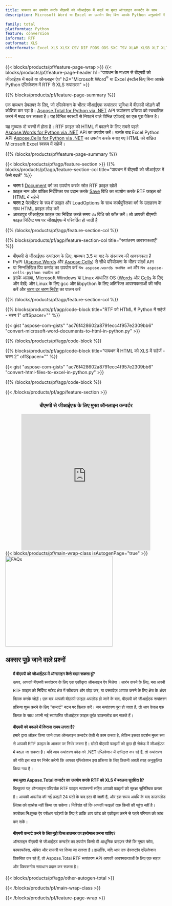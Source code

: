 ```yaml
---
title: पायथन का उपयोग करके बीएमपी को जीआईएफ में बदलें या मुफ्त ऑनलाइन कन्वर्टर के साथ
description: Microsoft Word या Excel का उपयोग किए बिना आपके Python अनुप्रयोगों में RTF से XLS रूपांतरण या ऑनलाइन। कोड को एकीकृत करने से पहले मुफ्त बीएमपी से जीआईएफ ऑनलाइन परिवर्तक का त्वरित परीक्षण करें। 

family: total
platformtag: Python
feature: conversion
informat: RTF
outformat: XLS
otherformats: Excel XLS XLSX CSV DIF FODS ODS SXC TSV XLAM XLSB XLT XLTM XLSM XLTX

---
```

{{< blocks/products/pf/feature-page-wrap >}}
{{< blocks/products/pf/feature-page-header h1="पायथन के माध्यम से बीएमपी को जीआईएफ में बदलें या ऑनलाइन ऐप" h2="Microsoft Word<sup>&reg;</sup> या Excel इंस्टॉल किए बिना आपके Python एप्लिकेशन में RTF से XLS रूपांतरण" >}}

{{% blocks/products/pf/feature-page-summary %}}

एक पायथन डेवलपर के लिए, जो एप्लिकेशन के भीतर जीआईएफ रूपांतरण सुविधा में बीएमपी जोड़ने की कोशिश कर रहा है। [Aspose.Total for Python via .NET](https://products.aspose.com/total/python-net/) API रूपांतरण प्रक्रिया को स्वचालित करने में मदद कर सकता है। यह विभिन्न स्वरूपों से निपटने वाले विभिन्न एपीआई का एक पूरा पैकेज है।

यह मुख्यतः दो चरणों में होता है। RTF फ़ाइल को HTML में बदलने के लिए सबसे पहले [Aspose.Words for Python via .NET](https://products.aspose.com/words/python-net/) API का उपयोग करें। उसके बाद Excel Python API [Aspose.Cells for Python via .NET](https://products.aspose.com/cells/python-net/) का उपयोग करके बनाए गए HTML को वांछित Microsoft Excel स्वरूप में सहेजें। 

{{% /blocks/products/pf/feature-page-summary %}}

{{< blocks/products/pf/agp/feature-section >}}
{{% blocks/products/pf/agp/feature-section-col title="पायथन में बीएमपी को जीआईएफ में कैसे बदलें" %}}
- **चरण 1** [Document](https://reference.aspose.com/words/python-net/aspose.words/document/) वर्ग का उपयोग करके स्रोत RTF फ़ाइल खोलें
- फ़ाइल नाम और वांछित निर्देशिका पथ प्रदान करके [Save](https://reference.aspose.com/words/python-net/aspose.words/document/save/) विधि का उपयोग करके RTF फ़ाइल को HTML में सहेजें
-  **चरण 2** पैरामीटर के रूप में फ़ाइल और LoadOptions के साथ कार्यपुस्तिका वर्ग के उदाहरण के साथ HTML फ़ाइल लोड करें
-  आउटपुट जीआईएफ फ़ाइल पथ निर्दिष्ट करते समय `सेव` विधि को कॉल करें। तो आपकी बीएमपी फाइल निर्दिष्ट पथ पर जीआईएफ में परिवर्तित हो जाती है

{{% /blocks/products/pf/agp/feature-section-col %}}

{{% blocks/products/pf/agp/feature-section-col title="रूपांतरण आवश्यकताएँ" %}}

- बीएमपी से जीआईएफ रूपांतरण के लिए, पायथन 3.5 या बाद के संस्करण की आवश्यकता है
- PyPI ([Aspose.Words](https://pypi.org/project/aspose-words/) और [Aspose.Cells](https://pypi.org/project/aspose-cells-python/)) से सीधे परियोजना के भीतर संदर्भ API
-  या निम्नलिखित पिप कमांड का उपयोग करें ```पिप aspose.words स्थापित करें``` और ```पिप aspose-cells-python स्थापित करें``` 
-  इसके अलावा, Microsoft Windows या Linux आधारित OS ([Words](https://docs.aspose.com/words/python-net/system-requirements/) और [Cells](https://docs.aspose.com/cells/python-net/getting-started/#installation) के लिए और देखें) और Linux के लिए gcc और libpython के लिए अतिरिक्त आवश्यकताओं की जाँच करें और [चरण दर चरण निर्देश](https://docs.aspose.com/words/python-net/installation/) का पालन करें
 

{{% /blocks/products/pf/agp/feature-section-col %}}

{{% blocks/products/pf/agp/code-block title="RTF को HTML में Python में सहेजें - चरण 1" offSpacer="" %}}

{{< gist "aspose-com-gists" "ac76f428602a8791ecc4f957e2309bb6" "convert-microsoft-word-documents-to-html-in-python.py" >}}

{{% /blocks/products/pf/agp/code-block %}}

{{% blocks/products/pf/agp/code-block title="पायथन में HTML को XLS में सहेजें - चरण 2" offSpacer="" %}}

{{< gist "aspose-com-gists" "ac76f428602a8791ecc4f957e2309bb6" "convert-html-files-to-excel-in-python.py" >}}

{{% /blocks/products/pf/agp/code-block %}}

{{< /blocks/products/pf/agp/feature-section >}}

<div class="container-fluid agp-content bg-white aboutfile box-1 vh100 section nopbtm">
<div class=container>
<div class=row>
<div class="demobox tc col-md-12 padding-0" align="center">

<h3>बीएमपी से जीआईएफ के लिए मुफ्त ऑनलाइन कन्वर्टर</h3>

<iframe title="xls से rtf रूपांतरण ऑनलाइन टूल" style="border: none; height: 426px;" scrolling="no" src="https://total-conversion-app-65z5r2lp.qa.k8s.dynabic.com/?to=xls&from=rtf" id="child-iframe" width="80%"></iframe>

</div></div>
</div></div>
{{< blocks/products/pf/main-wrap-class isAutogenPage="true" >}}
<style>.howtolist li{margin-right: 0!important;line-height: 26px;position: relative;margin-bottom: 10px;font-size: 13px;list-style-type: none;}</style>
<div class="col-md-12 tl bg-gray-dark howtolist section">
  <a class="anchor" name="faqpage"></a>
  <div class="container tl dflex" itemscope="" itemtype="https://schema.org/FAQPage">
      <div class="col-md-4 howtosectiongfx">
          <img class="social-panel-hide-on-mobile" src="https://www.groupdocs.cloud/templates/brand/images/groupdocs/conversion/groupdocs_conversion-brand.png" alt="FAQs" width="335" height="283">
      </div>
      <div class="howtosection col-md-8">
          <div>
              <h2>अक्सर पूछे जाने वाले प्रश्नों</h2>
              <ul>
                  <li itemscope="" itemprop="mainEntity" itemtype="https://schema.org/Question">
                      <div>
                          <span itemprop="name"><b>मैं बीएमपी को जीआईएफ में ऑनलाइन कैसे बदल सकता हूं?</b></span>
                      </div>
                      <div itemscope="" itemprop="acceptedAnswer" itemtype="https://schema.org/Answer">
                          <span itemprop="text">ऊपर, आपको बीएमपी रूपांतरण के लिए एक एकीकृत ऑनलाइन ऐप मिलेगा। आरंभ करने के लिए, बस अपनी RTF फ़ाइल को निर्दिष्ट सफेद क्षेत्र में खींचकर और छोड़ कर, या दस्तावेज़ आयात करने के लिए क्षेत्र के अंदर क्लिक करके जोड़ें। एक बार आपकी बीएमपी फ़ाइल अपलोड हो जाने के बाद, बीएमपी को जीआईएफ रूपांतरण प्रक्रिया शुरू करने के लिए "कन्वर्ट" बटन पर क्लिक करें। जब रूपांतरण पूरा हो जाता है, तो आप केवल एक क्लिक के साथ अपनी नई रूपांतरित जीआईएफ फ़ाइल तुरंत डाउनलोड कर सकते हैं।</span>
                      </div>
                  </li>
                  <li itemscope="" itemprop="mainEntity" itemtype="https://schema.org/Question">
                      <div>
                          <span itemprop="name"><b>बीएमपी को बदलने में कितना समय लगता है?</b></span>
                      </div>
                      <div itemscope="" itemprop="acceptedAnswer" itemtype="https://schema.org/Answer">
                          <span itemprop="text">हमारे द्वारा ऑफ़र किया जाने वाला ऑनलाइन कन्वर्टर तेज़ी से काम करता है, लेकिन इसका प्रदर्शन मुख्य रूप से आपकी RTF फ़ाइल के आकार पर निर्भर करता है। छोटी बीएमपी फाइलों को कुछ ही सेकंड में जीआईएफ में बदला जा सकता है। यदि आप रूपांतरण कोड को .NET एप्लिकेशन में एकीकृत कर रहे हैं, तो रूपांतरण की गति इस बात पर निर्भर करेगी कि आपका एप्लिकेशन इस प्रक्रिया के लिए कितनी अच्छी तरह अनुकूलित किया गया है।</span>
                      </div>
                  </li>
                  <li itemscope="" itemprop="mainEntity" itemtype="https://schema.org/Question">
                      <div>
                          <span itemprop="name"><b>क्या मुक्त Aspose.Total कन्वर्टर का उपयोग करके RTF को XLS में बदलना सुरक्षित है?</b></span>
                      </div>
                      <div itemscope="" itemprop="acceptedAnswer" itemtype="https://schema.org/Answer">
                          <span itemprop="text">बिल्कुल! यह ऑनलाइन परिवर्तक RTF फ़ाइल रूपांतरणों सहित आपकी फ़ाइलों की सुरक्षा सुनिश्चित करता है। आपकी अपलोड की गई फ़ाइलें 24 घंटों के बाद हटा दी जाती हैं, और इस समय अवधि के बाद डाउनलोड लिंक्स को एक्सेस नहीं किया जा सकेगा। निश्चिंत रहें कि आपकी फाइलों तक किसी की पहुंच नहीं है। उपरोक्त निःशुल्क ऐप परीक्षण उद्देश्यों के लिए है ताकि आप कोड को एकीकृत करने से पहले परिणाम की जांच कर सकें।</span>
                      </div>
                  </li>                 
                  <li itemscope="" itemprop="mainEntity" itemtype="https://schema.org/Question">
                      <div>
                          <span itemprop="name"><b>बीएमपी कन्वर्ट करने के लिए मुझे किस ब्राउजर का इस्तेमाल करना चाहिए?</b></span>
                      </div>
                      <div itemscope="" itemprop="acceptedAnswer" itemtype="https://schema.org/Answer">
                          <span itemprop="text">ऑनलाइन बीएमपी से जीआईएफ कन्वर्टर का उपयोग किसी भी आधुनिक ब्राउज़र जैसे कि गूगल क्रोम, फायरफॉक्स, ओपेरा और सफारी पर किया जा सकता है। हालाँकि, यदि आप एक डेस्कटॉप एप्लिकेशन विकसित कर रहे हैं, तो Aspose.Total RTF रूपांतरण API आपकी आवश्यकताओं के लिए एक सहज और विश्वसनीय समाधान प्रदान कर सकता है।</span>
                      </div>
                  </li>
              </ul>
          </div>
      </div>
  </div>
{{< blocks/products/pf/agp/other-autogen-total >}}

{{< /blocks/products/pf/main-wrap-class >}}

{{< /blocks/products/pf/feature-page-wrap >}}